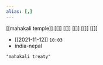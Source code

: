 ```yaml
---
alias: [,]
---
```

[[mahakali temple]] [[]] [[]] [[]] [[]] [[]]
- [[2021-11-12]] `10:03`
- india-nepal 
```query
"mahakali treaty"
```